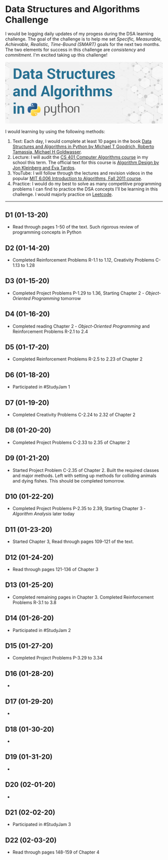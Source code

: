 # Data Structures and Algorithms Challenge
 I would be logging daily updates of my progess during the DSA learning challenge. The goal of the challenge is to help me set *Specific, Measurable, Achievable, Realistic, Time-Bound (SMART)* goals for the next two months. The two elements for success in this challenge are *consistency* and *commitment*. I'm excited taking up this challenge!
 
![DSA Python](images/dsa_python.jpg)

I would learning by using the following methods:

1. Text: Each day, I would complete at least 10 pages in the book [Data Structures and Algorithms in Python by Michael T Goodrich, Roberto Tamassia, Michael H Goldwasser](https://www.amazon.com/Structures-Algorithms-Python-Michael-Goodrich/dp/1118290275).
2. Lecture: I will audit the [CS 401 Computer Algorithms course](https://sidiropo.people.uic.edu/courses/2020_spring_401/) in my school this term. The official text for this course is [Algorithm Design by Jon Kleinberg and Éva Tardos](https://www.pearson.com/us/higher-education/program/Kleinberg-Algorithm-Design/PGM319216.html).
3. YouTube: I will follow through the lectures and revision videos in the popular [MIT 6.006 Introduction to Algorithms, Fall 2011 course](https://www.youtube.com/playlist?list=PLUl4u3cNGP61Oq3tWYp6V_F-5jb5L2iHb).
4. Practice: I would do my best to solve as many competitive programming problems I can find to practice the DSA concepts I'll be learning in this challenge. I would majorly practice on [Leetcode](https://leetcode.com/).
___
 ## D1 (01-13-20)
- Read through pages 1-50 of the text. Such rigorous review of programming concepts in Python

 ## D2 (01-14-20)
- Completed Reinforcement Problems R-1.1 to 1.12, Creativity Problems C-1.13 to 1.28

 ## D3 (01-15-20)
- Completed Project Problems P-1.29 to 1.36, Starting Chapter 2 - _Object-Oriented Programming_ tomorrow

 ## D4 (01-16-20)
- Completed reading Chapter 2 - _Object-Oriented Programming_ and Reinforcement Problems R-2.1 to 2.4

 ## D5 (01-17-20)
- Completed Reinforcement Problems R-2.5 to 2.23 of Chapter 2

 ## D6 (01-18-20)
- Participated in #StudyJam 1

 ## D7 (01-19-20)
- Completed Creativity Problems C-2.24 to 2.32 of Chapter 2

 ## D8 (01-20-20)
- Completed Project Problems C-2.33 to 2.35 of Chapter 2

 ## D9 (01-21-20)
- Started Project Problem C-2.35 of Chapter 2. Built the required classes and major methods. Left with setting up methods for colliding animals and dying fishes. This should be completed tomorrow.

 ## D10 (01-22-20)
- Completed Project Problems P-2.35 to 2.39, Starting Chapter 3 - _Algorithm Analysis_ later today

 ## D11 (01-23-20)
- Started Chapter 3, Read through pages 109-121 of the text.

 ## D12 (01-24-20)
- Read through pages 121-136 of Chapter 3

 ## D13 (01-25-20)
- Completed remaining pages in Chapter 3. Completed Reinforcement Problems R-3.1 to 3.8

 ## D14 (01-26-20)
- Participated in #StudyJam 2

 ## D15 (01-27-20)
- Completed Project Problems P-3.29 to 3.34

 ## D16 (01-28-20)
- 

 ## D17 (01-29-20)
- 

 ## D18 (01-30-20)
- 

 ## D19 (01-31-20)
- 

 ## D20 (02-01-20)
- 

 ## D21 (02-02-20)
- Participated in #StudyJam 3

 ## D22 (02-03-20)
- Read through pages 148-159 of Chapter 4